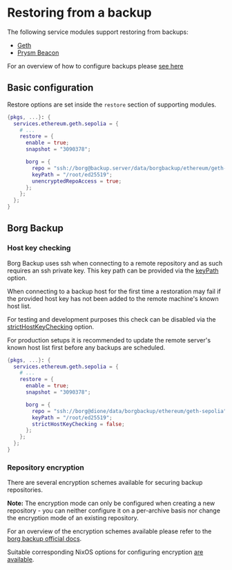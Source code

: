 # Restoring from a backup

The following service modules support restoring from backups:

- [Geth](./running-geth.md)
- [Prysm Beacon](./running-prysm-beacon.md)

For an overview of how to configure backups please [see here](./backup-and-restore.md)

## Basic configuration

Restore options are set inside the `restore` section of supporting modules.

```nix title="server.nix"
{pkgs, ...}: {
  services.ethereum.geth.sepolia = {
    # ...
    restore = {
      enable = true;
      snapshot = "3090378";

      borg = {
        repo = "ssh://borg@backup.server/data/borgbackup/ethereum/geth-sepolia";
        keyPath = "/root/ed25519";
        unencryptedRepoAccess = true;
      };
    };
  };
}
```

## Borg Backup

### Host key checking

Borg Backup uses ssh when connecting to a remote repository and as such requires an ssh private key. This key path can be provided
via the [keyPath](../reference/module-options/geth.md#servicesethereumgethnamebackupborgkeypath) option.

When connecting to a backup host for the first time a restoration may fail if the provided host key has not been added to the
remote machine's known host list.

For testing and development purposes this check can be disabled via the [strictHostKeyChecking](../reference/module-options/geth.md#servicesethereumgethnamebackupborgstricthostkeychecking) option.

For production setups it is recommended to update the remote server's known host list first before any backups are scheduled.

```nix title="server.nix"
{pkgs, ...}: {
  services.ethereum.geth.sepolia = {
    # ...
    restore = {
      enable = true;
      snapshot = "3090378";

      borg = {
        repo = "ssh://borg@dione/data/borgbackup/ethereum/geth-sepolia";
        keyPath = "/root/ed25519";
        strictHostKeyChecking = false;
      };
    };
  };
}
```

### Repository encryption

There are several encryption schemes available for securing backup repositories.

**Note:** The encryption mode can only be configured when creating a new repository - you can neither configure it on a per-archive basis nor change the encryption mode of an existing repository.

For an overview of the encryption schemes available please refer to the [borg backup official docs](https://borgbackup.readthedocs.io/en/stable/usage/init.html).

Suitable corresponding NixOS options for configuring encryption [are available](../reference/module-options/geth.md#servicesethereumgethnamebackupborgencryptionmode).
